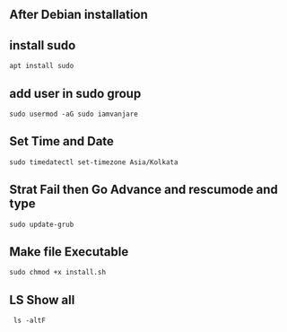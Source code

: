## After Debian installation 

## install sudo 
	apt install sudo

## add user in sudo group 
	sudo usermod -aG sudo iamvanjare

## Set Time and Date 
	sudo timedatectl set-timezone Asia/Kolkata

## Strat Fail then Go Advance and rescumode and type
	sudo update-grub

## Make file Executable 
	sudo chmod +x install.sh

## LS Show all
	 ls -altF

